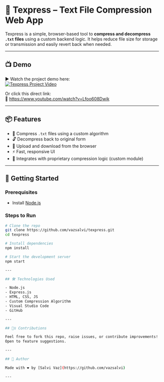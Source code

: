 # 📝 Texpress – Text File Compression Web App

Texpress is a simple, browser-based tool to **compress and decompress `.txt` files** using a custom backend logic. It helps reduce file size for storage or transmission and easily revert back when needed.

---

## 📺 Demo

▶️ Watch the project demo here:  
[![Texpress Project Video](https://img.youtube.com/vi/Lfoo608Dwik/0.jpg)](https://www.youtube.com/watch?v=Lfoo608Dwik)

Or click this direct link:  
🔗 https://www.youtube.com/watch?v=Lfoo608Dwik

---

## 📦 Features

- 🔐 Compress `.txt` files using a custom algorithm
- 🔓 Decompress back to original form
- 📁 Upload and download from the browser
- ⚡ Fast, responsive UI
- 🧠 Integrates with proprietary compression logic (custom module)

---

## 🚀 Getting Started

### Prerequisites
- Install [Node.js](https://nodejs.org/en/download/)

### Steps to Run

```bash
# Clone the repo
git clone https://github.com/vazsalvi/texpress.git
cd texpress

# Install dependencies
npm install

# Start the development server
npm start

---

## 🛠️ Technologies Used

- Node.js  
- Express.js  
- HTML, CSS, JS  
- Custom Compression Algorithm  
- Visual Studio Code  
- GitHub  

---

## 🙋‍♀️ Contributions

Feel free to fork this repo, raise issues, or contribute improvements!  
Open to feature suggestions.  

---

## 👤 Author

Made with ❤️ by [Salvi Vaz](https://github.com/vazsalvi)  

---

